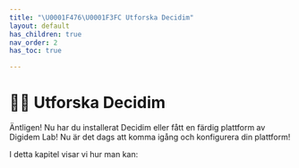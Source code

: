```yaml
---
title: "\U0001F476\U0001F3FC Utforska Decidim"
layout: default
has_children: true
nav_order: 2
has_toc: true

---
```

# 👶🏼 Utforska Decidim

Äntligen! Nu har du installerat Decidim eller fått en färdig plattform av Digidem Lab! Nu är det dags att komma igång och konfigurera din plattform!

I detta kapitel visar vi hur man kan:
